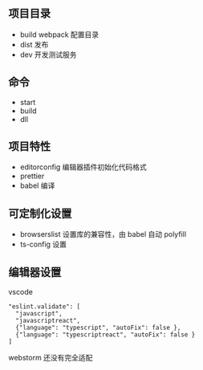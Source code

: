## 项目目录

- build webpack 配置目录
- dist 发布
- dev 开发测试服务

## 命令

- start
- build
- dll

## 项目特性

- editorconfig 编辑器插件初始化代码格式
- prettier
- babel 编译

## 可定制化设置

- browserslist 设置库的兼容性，由 babel 自动 polyfill
- ts-config 设置

## 编辑器设置

vscode

```
"eslint.validate": [
  "javascript",
  "javascriptreact",
  {"language": "typescript", "autoFix": false },
  {"language": "typescriptreact", "autoFix": false }
]
```

webstorm 还没有完全适配
